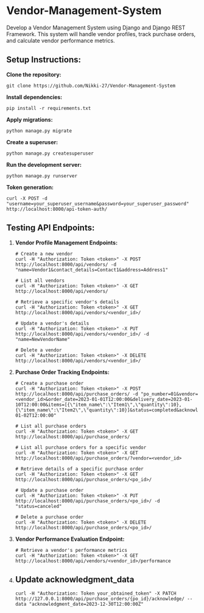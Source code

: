 # Vendor-Management-System

Develop a Vendor Management System using Django and Django REST Framework. This
system will handle vendor profiles, track purchase orders, and calculate vendor performance
metrics.

## Setup Instructions:

**Clone the repository:**

```
git clone https://github.com/Nikki-27/Vendor-Management-System
```

**Install dependencies:**

```
pip install -r requirements.txt
```

**Apply migrations:**

```
python manage.py migrate
```

**Create a superuser:**

```
python manage.py createsuperuser

```

**Run the development server:**

```
python manage.py runserver

```

**Token generation:**

```
curl -X POST -d "username=your_superuser_username&password=your_superuser_password" http://localhost:8000/api-token-auth/
```

## **Testing API Endpoints:**

1. **Vendor Profile Management Endpoints:**

   ```
   # Create a new vendor
   curl -H "Authorization: Token <token>" -X POST http://localhost:8000/api/vendors/ -d "name=Vendor1&contact_details=Contact1&address=Address1"

   # List all vendors
   curl -H "Authorization: Token <token>" -X GET http://localhost:8000/api/vendors/

   # Retrieve a specific vendor's details
   curl -H "Authorization: Token <token>" -X GET http://localhost:8000/api/vendors/<vendor_id>/

   # Update a vendor's details
   curl -H "Authorization: Token <token>" -X PUT http://localhost:8000/api/vendors/<vendor_id>/ -d "name=NewVendorName"

   # Delete a vendor
   curl -H "Authorization: Token <token>" -X DELETE http://localhost:8000/api/vendors/<vendor_id>/

   ```
2. **Purchase Order Tracking Endpoints:**

   ```
   # Create a purchase order
   curl -H "Authorization: Token <token>" -X POST http://localhost:8000/api/purchase_orders/ -d "po_number=01&vendor=<vendor_id>&order_date=2023-01-01T12:00:00&delivery_date=2023-01-10T12:00:00&items=[{\"item_name\":\"Item1\",\"quantity\":10},{\"item_name\":\"Item2\",\"quantity\":10}]&status=completed&acknowledgment_date=2024-01-02T12:00:00"

   # List all purchase orders
   curl -H "Authorization: Token <token>" -X GET http://localhost:8000/api/purchase_orders/

   # List all purchase orders for a specific vendor
   curl -H "Authorization: Token <token>" -X GET http://localhost:8000/api/purchase_orders/?vendor=<vendor_id>

   # Retrieve details of a specific purchase order
   curl -H "Authorization: Token <token>" -X GET http://localhost:8000/api/purchase_orders/<po_id>/

   # Update a purchase order
   curl -H "Authorization: Token <token>" -X PUT http://localhost:8000/api/purchase_orders/<po_id>/ -d "status=canceled"

   # Delete a purchase order
   curl -H "Authorization: Token <token>" -X DELETE http://localhost:8000/api/purchase_orders/<po_id>/

   ```


3. **Vendor Performance Evaluation Endpoint:**

   ```
   # Retrieve a vendor's performance metrics
   curl -H "Authorization: Token <token>" -X GET http://localhost:8000/api/vendors/<vendor_id>/performance
   ```
4. ## Update acknowledgment_data


   ```
   curl -H "Authorization: Token your_obtained_token" -X PATCH http://127.0.0.1:8000/api/purchase_orders/{po_id}/acknowledge/ --data "acknowledgment_date=2023-12-30T12:00:00Z"
   ```
